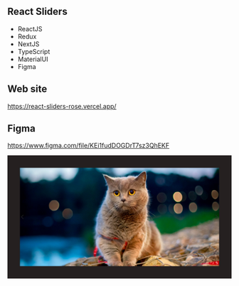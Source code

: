 ## React Sliders

+ ReactJS
+ Redux
+ NextJS
+ TypeScript
+ MaterialUI
+ Figma

## Web site
https://react-sliders-rose.vercel.app/

## Figma
https://www.figma.com/file/KEi1fudDOGDrT7sz3QhEKF

![react-mini-apps](/preview.png)

